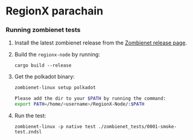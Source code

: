 # RegionX parachain

### Running zombienet tests

1. Install the latest zombienet release from the [Zombienet release page](https://github.com/paritytech/zombienet/releases).

2. Build the `regionx-node` by running:

    ```
    cargo build --release
    ```

3. Get the polkadot binary:

    ```sh
    zombienet-linux setup polkadot 

    Please add the dir to your $PATH by running the command:
    export PATH=/home/<username>/RegionX-Node/:$PATH
    ```

4. Run the test:

    ```
    zombienet-linux -p native test ./zombienet_tests/0001-smoke-test.zndsl
    ```
